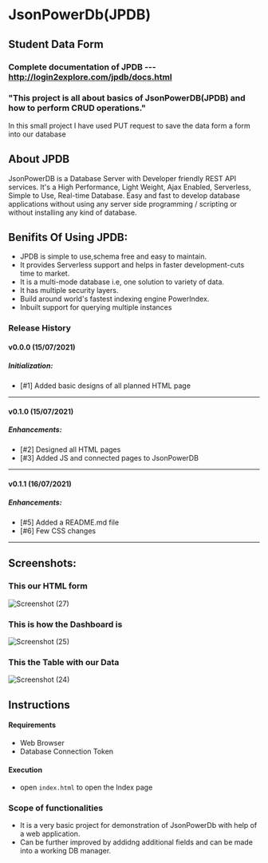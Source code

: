 # JsonPowerDb(JPDB)

## Student Data Form

### Complete documentation of JPDB --- http://login2explore.com/jpdb/docs.html 

### "This project is all about basics of JsonPowerDB(JPDB) and how to perform CRUD operations."
In this small project I have used PUT request to save the data form a form into our database

## About JPDB
JsonPowerDB is a Database Server with Developer friendly REST API services. It's a High Performance, Light Weight, Ajax Enabled, Serverless, Simple to Use, Real-time Database. Easy and fast to develop database applications without using any server side programming / scripting or without installing any kind of database.

## Benifits Of Using JPDB:
* JPDB is simple to use,schema free and easy to maintain.
* It provides Serverless support and helps in faster development-cuts time to market.
* It is a multi-mode database i.e, one solution to variety of data.
* It has multiple security layers.
* Build around world's fastest indexing engine PowerIndex.
* Inbuilt support for querying multiple instances

### Release History
#### v0.0.0 (15/07/2021)
##### Initialization:
- [#1] Added basic designs of all planned HTML page
---
#### v0.1.0 (15/07/2021)
##### Enhancements:
- [#2] Designed all HTML pages
- [#3] Added JS and connected pages to JsonPowerDB
---
#### v0.1.1 (16/07/2021)
##### Enhancements:
- [#5] Added a README.md file
- [#6] Few CSS changes
---

## Screenshots:
### This our HTML form
![Screenshot (27)](https://user-images.githubusercontent.com/70832255/125896147-d6bb7597-ed26-42b2-accd-107edb695557.png)


### This is how the Dashboard is
![Screenshot (25)](https://user-images.githubusercontent.com/70832255/125895438-ea55e016-14ab-4240-9bbb-e3388b51a435.png)

### This the Table with our Data
![Screenshot (24)](https://user-images.githubusercontent.com/70832255/125895350-50dd72cd-9132-4337-8570-d5ca5a1c7152.png)

## Instructions
#### Requirements
  * Web Browser
  * Database Connection Token
#### Execution
* open `index.html` to open the Index page

### Scope of functionalities
* It is a very basic project for demonstration of JsonPowerDb with help of a web application. 
* Can be further improved by addidng additional fields and can be made into a working DB manager.
